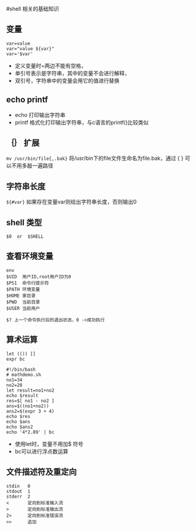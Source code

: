 #shell 相关的基础知识
## 变量
```
var=value
var="value ${var}"  
var='$var'
```
- 定义变量时=两边不能有空格， 
- 单引号表示是字符串，其中的变量不会进行解释，
- 双引号，字符串中的变量会用它的值进行替换
## echo printf
- echo 打印输出字符串
- printf 格式化打印输出字符串，与c语言的printf()比较类似
## ｛｝ 扩展
`mv /usr/bin/file{,.bak}`
将/usr/bin下的file文件生命名为file.bak，通过 { } 可以不用多敲一遍路径 
## 字符串长度
`${#var}`
如果存在变量var则给出字符串长度，否则输出0
## shell 类型
`$0  or  $SHELL`
## 查看环境变量
```
env  
$UID  用户ID,root用户ID为0
$PS1  命令行提示符
$PATH 环境变量
$HOME 家目录 
$PWD  当前目录
$USER 当前用户

$? 上一个命令执行后的退出状态，0 ->成功执行
```
## 算术运算
```
let (()) []
expr bc
```
```
#!/bin/bash
# mathdemo.sh
no1=34
no2=20
let result=no1+no2
echo $result
res=$[ no1 - no2 ]
ans=$((no1+no2))
ans2=$(expr 3 + 4)
echo $res
echo $ans 
echo $ans2
echo '4*2.89' | bc

```
- 使用let时，变量不用加$ 符号
- bc可以进行浮点数运算
## 文件描述符及重定向

```
stdin   0
stdout  1
stderr  2
<       定向到标准输入流
>       定向到标准输出流
2>      定向到标准错误流 
>>      追加
```